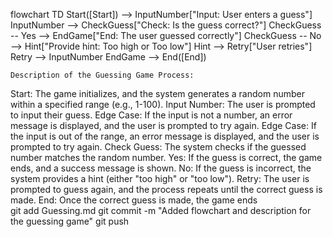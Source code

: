 flowchart TD
    Start([Start]) --> InputNumber["Input: User enters a guess"]
    InputNumber --> CheckGuess["Check: Is the guess correct?"]
    CheckGuess -- Yes --> EndGame["End: The user guessed correctly"]
    CheckGuess -- No --> Hint["Provide hint: Too high or Too low"]
    Hint --> Retry["User retries"]
    Retry --> InputNumber
    EndGame --> End([End])

    Description of the Guessing Game Process:
Start: The game initializes, and the system generates a random number within a specified range (e.g., 1-100).
Input Number: The user is prompted to input their guess.
Edge Case: If the input is not a number, an error message is displayed, and the user is prompted to try again.
Edge Case: If the input is out of the range, an error message is displayed, and the user is prompted to try again.
Check Guess: The system checks if the guessed number matches the random number.
Yes: If the guess is correct, the game ends, and a success message is shown.
No: If the guess is incorrect, the system provides a hint (either "too high" or "too low").
Retry: The user is prompted to guess again, and the process repeats until the correct guess is made.
End: Once the correct guess is made, the game ends\
git add Guessing.md
git commit -m "Added flowchart and description for the guessing game"
git push
